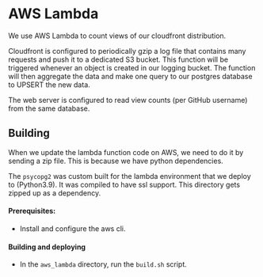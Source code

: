 # AWS Lambda
We use AWS Lambda to count views of our cloudfront distribution.


Cloudfront is configured to periodically gzip a log file that contains many requests and push it to a dedicated S3 bucket. This function will be triggered whenever an object is created in our logging bucket. The function will then aggregate the data and make one query to our postgres database to UPSERT the new data.

The web server is configured to read view counts (per GitHub username) from the same database.


## Building
When we update the lambda function code on AWS, we need to do it by sending a zip file. This is because we have python dependencies.

The `psycopg2` was custom built for the lambda environment that we deploy to (Python3.9). It was compiled to have ssl support. This directory gets zipped up
as a dependency.

#### Prerequisites:
* Install and configure the aws cli.

#### Building and deploying
* In the `aws_lambda` directory, run the `build.sh` script.
